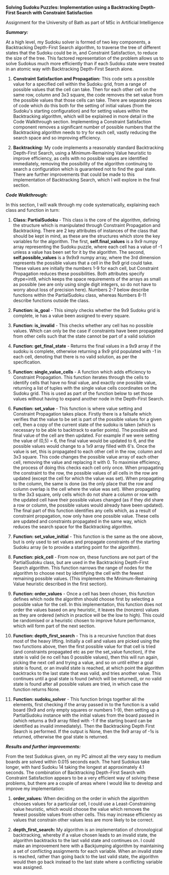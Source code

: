 **Solving Sudoku Puzzles: Implementation using a Backtracking Depth-First Search with Constraint Satisfaction**

Assignment for the University of Bath as part of MSc in Artificial Intelligence


_**Summary:**_

At a high level, my Sudoku solver is formed of two key components, a Backtracking Depth-First Search algorithm, to 
traverse the tree of different states that the Sudoku could be in, and Constraint Satisfaction, to reduce the size of
the tree. This factored representation of the problem allows us to solve Sudokus much more efficiently than if each 
Sudoku state were treated in an atomic way with Backtracking Depth-First Search alone.

1. **Constraint Satisfaction and Propagation:** This code sets a possible value for a specified cell within the Sudoku grid, 
from a range of possible values that the cell can take. Then for each other cell on the same row, column and 3x3 square, 
the code removes the set value from the possible values that those cells can take. There are separate pieces of code 
which do this both for the setting of initial values (from the Sudoku's starting configuration) and for setting values 
within the Backtracking algorithm, which will be explained in more detail in the Code Walkthrough section. 
Implementing a Constraint Satisfaction component removes a significant number of possible numbers that the Backtracking
algorithm needs to try for each cell, vastly reducing the search space and so improving efficiency.

2. **Backtracking:** My code implements a reasonably standard Backtracking Depth-First Search, using a Minimum-Remaining 
Value heuristic to improve efficiency, as cells with no possible values are identified immediately, removing the
possibility of the algorithm continuing to search a configuration which is guaranteed not to find the goal state. There
are further improvements that could be made to this implementation of Backtracking Search, which I will explore in the
final section.


_**Code Walkthrough:**_

In this section, I will walk through my code systematically, explaining each class and function in turn:

1. **Class: PartialSudoku** - This class is the core of the algorithm, defining the structure which is manipulated
through Constraint Propagation and Backtracking. There are 2 key attributes of instances of the class that should be 
kept in mind, as these are the structures which store the key variables for the algorithm. The first, **self.final_values** 
is a 9x9 numpy array representing the Sudoku puzzle, where each cell has a value of -1 unless a value has been set for 
it by the algorithm. The second, **self.possible_values** is a 9x9x9 numpy array, where the 3rd dimension represents the 
possible values that a cell in the 9x9 grid could take. These values are initially the numbers 1-9 for each cell, but 
Constraint Propagation reduces these possibilities. Both attributes specify dtype=int8, which keeps the space
requirements of the arrays as small as possible (we are only using single digit integers, so do not have to worry about
loss of precision here). Numbers 2-7 below describe functions within the PartialSudoku class, whereas Numbers 8-11 
describe functions outside the class.

2. **Function: is_goal** - This simply checks whether the 9x9 Sudoku grid is complete, ie has a value been assigned to
every square.

3. **Function: is_invalid** - This checks whether any cell has no possible values. Which can only be the case if
constraints have been propagated from other cells such that the state cannot be part of a valid solution

4. **Function: get_final_state** - Returns the final values in a 9x9 array if the sudoku is complete, otherwise returning
a 9x9 grid populated with -1 in each cell, denoting that there is no valid solution, as per the specification.

5. **Function: single_value_cells** - A function which adds efficiency to Constraint Propagation. This function iterates
through the cells to identify cells that have no final value, and exactly one possible value, returning a list of tuples
with the single value cells coordinates on the Sudoku grid. This is used as part of the function below to set those values
without having to expand another node in the Depth-First Search.

6. **Function: set_value** - This function is where value setting and Constraint Propagation takes place. Firstly there
is a failsafe which verifies that the value to be set is part of the possible values for a given cell, then a copy of
the current state of the sudoku is taken (which is necessary to be able to backtrack to earlier points). The possible
and final value of the cell are then updated. For example if we were setting the value of (0,5) = 6, the final value
would be updated to 6, and the possible values would change to a 1x9 array filled with 6's. Once the value is set, this
is propagated to each other cell in the row, column and 3x3 square. This code changes the possible value array of each other
cell, removing the value and replacing it with 0. To maximise efficiency, the process of doing this checks each cell 
only once. When propagating the constraint to the row, the possible values of all cells in the row are 
updated (except the cell for which the value was set). When propagating to the column, the same is done (as the only
place that the row and column overlap is the cell where the value was set). When propagating to the 3x3 square, only cells
which do not share a column or row with the updated cell have their possible values changed (as if they did share a row or
column, the possible values would already have been updated).
The final part of this function identifies any cells which, as a result of constraint propagation, now only have one possible
value. These cells are updated and constraints propagated in the same way, which reduces the search space for the Backtracking
algorithm.

7. **Function: set_value_initial** - This function is the same as the one above, but is only used to set values and 
propagate constraints of the starting Sudoku array (ie to provide a starting point for the algorithm).

8. **Function: pick_cell** - From now on, these functions are not part of the PartialSudoku class, but are used in the
Backtracking Depth-First Search algorithm. This function narrows the range of nodes for the algorithm to choose next
by identifying the cell with the fewest remaining possible values. (This implements the Minimum-Remaining Value 
heuristic described in the first section).

9. **Function: order_values** - Once a cell has been chosen, this function defines which node the algorithm should
choose first by selecting a possible value for the cell. In this implementation, this function does not order the values based on
any heuristic, it leaves the (nonzero) values as they are ordered (which in practice will be the low to high). This could
be randomised or a heuristic chosen to improve future performance, which will form part of the next section.

10. **Function: depth_first_search** - This is a recursive function that does most of the heavy lifting. Initially a cell
and values are picked using the two functions above, then the first possible value for that cell is tried 
(and constraints propagated etc as per the set_value function), if the state is valid (ie no cell has 0 possible values),
then this will run again, picking the next cell and trying a value, and so on until either a goal state is found, 
or an invalid state is reached, at which point the algorithm backtracks to the last state that was valid, and tries another value.
This continues until a goal state is found (which will be returned), or no valid state is found after all possible values are tried,
in which case the function returns None.

11. **Function: sudoku_solver** - This function brings together all the elements, first checking if the array passed in
to the function is a valid board (9x9 and only empty squares or numbers 1-9), then setting up a PartialSudoku instance
with the initial values from the board passed in (which returns a 9x9 array filled with -1 if the starting board can
be identified as invalid immediately). Then the Backtracking Depth First Search is performed. If the output is None, then
the 9x9 array of -1s is returned, otherwise the goal state is returned.

_**Results and further improvements:**_

From the test Sudokus given, on my PC almost all the very easy to medium boards are solved within 0.015 seconds each. The
hard Sudokus take longer, with hard Sudoku 14 taking the longest at approximately 4.1 seconds. The combination of
Backtracking Depth-First Search with Constraint Satisfaction appears to be a very efficient way of solving these problems,
but there are a couple of areas where I would like to develop and improve my implementation:

1. **order_values:** When deciding on the order in which the algorithm chooses values for a particular cell, I could use
a Least-Constraining value heuristic, which would choose the value which removes the fewest possible values from other
cells. This may increase efficiency as values that constrain other values less are more likely to be correct.

2. **depth_first_search:** My algorithm is an implementation of chronological backtracking, whereby if a value chosen leads
to an invalid state, the algorithm backtracks to the last valid state and continues on. I could make an improvement here
with a Backjumping algorithm by maintaining a set of conflicting assignments for each variable. When an invalid 
state is reached, rather than going back to the last valid state, the algorithm would then go back instead to the last 
state where a conflicting variable was assigned.


